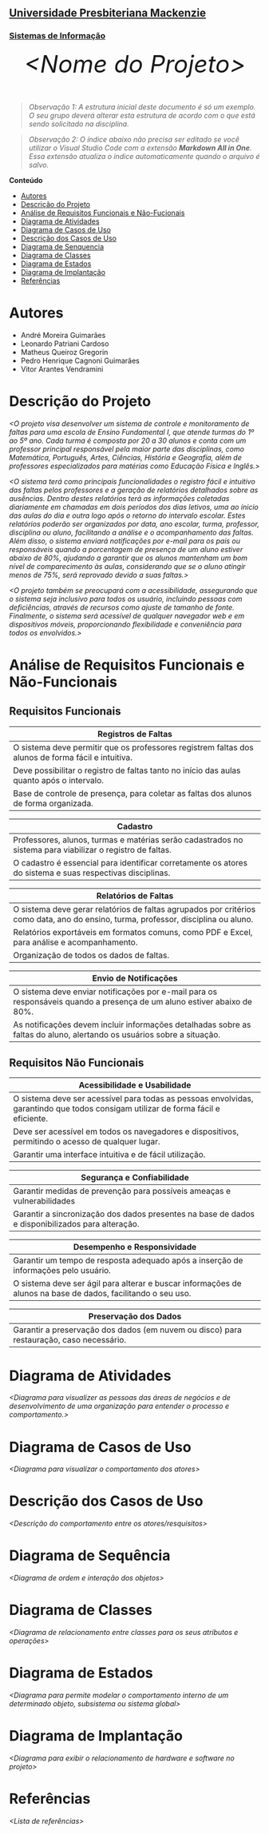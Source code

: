 <h2><a href= "https://www.mackenzie.br">Universidade Presbiteriana Mackenzie</a></h2>
<h3><a href= "https://www.mackenzie.br/graduacao/sao-paulo-higienopolis/sistemas-de-informacao">Sistemas de Informação</a></h3>


<font size="+12"><center>
*&lt;Nome do Projeto&gt;*
</center></font>

>*Observação 1: A estrutura inicial deste documento é só um exemplo. O seu grupo deverá alterar esta estrutura de acordo com o que está sendo solicitado na disciplina.*

>*Observação 2: O índice abaixo não precisa ser editado se você utilizar o Visual Studio Code com a extensão **Markdown All in One**. Essa extensão atualiza o índice automaticamente quando o arquivo é salvo.*

**Conteúdo**

- [Autores](#nome-alunos)
- [Descrição do Projeto](#introdução-do-projeto)
- [Análise de Requisitos Funcionais e Não-Fucionais](#descrição-dos-requisitos)
- [Diagrama de Atividades](#diagrama-de-atividades) 
- [Diagrama de Casos de Uso](#diagrama-de-comportamento-atores)
- [Descrição dos Casos de Uso](#descrição-das-funcões)
- [Diagrama de Senquencia](#diagrama-de-ordem-interações)
- [Diagrama de Classes](#diagrama-orientado-objetos)
- [Diagrama de Estados](#diagrama-estrutura-componente)
- [Diagrama de Implantação](#diagrama-de-hardware-software)
- [Referências](#referências)


# Autores

* André Moreira Guimarães
* Leonardo Patriani Cardoso
* Matheus Queiroz Gregorin
* Pedro Henrique Cagnoni Guimarães
* Vitor Arantes Vendramini

# Descrição do Projeto

*&lt;O projeto visa desenvolver um sistema de controle e monitoramento de faltas para uma escola de Ensino Fundamental I, que atende turmas do 1º ao 5º ano. Cada turma é composta por 20 a 30 alunos e conta com um professor principal responsável pela maior parte das disciplinas, como Matemática, Português, Artes, Ciências, História e Geografia, além de professores especializados para matérias como Educação Física e Inglês.&gt;*

*&lt;O sistema terá como principais funcionalidades o registro fácil e intuitivo das faltas pelos professores e a geração de relatórios detalhados sobre as ausências. Dentro destes relatórios terá as informações coletadas diariamente em chamadas em dois períodos dos dias letivos, uma ao ínicio das aulas do dia e outra logo após o retorno do intervalo escolar. Estes relatórios poderão ser organizados por data, ano escolar, turma, professor, disciplina ou aluno, facilitando a análise e o acompanhamento das faltas. Além disso, o sistema enviará notificações por e-mail para os pais ou responsáveis quando a porcentagem de presença de um aluno estiver abaixo de 80%, ajudando a garantir que os alunos mantenham um bom nível de comparecimento às aulas, considerando que se o aluno atingir menos de 75%, será reprovado devido a suas faltas.&gt;*

*&lt;O projeto também se preocupará com a acessibilidade, assegurando que o sistema seja inclusivo para todos os usuário, incluindo pessoas com deficiências, através de recursos como ajuste de tamanho de fonte. Finalmente, o sistema será acessível de qualquer navegador web e em dispositivos móveis, proporcionando flexibilidade e conveniência para todos os envolvidos.&gt;*

# Análise de Requisitos Funcionais e Não-Funcionais

## Requisitos Funcionais 

|Registros de Faltas|
|----------------------------------------------------|
| O sistema deve permitir que os professores registrem faltas dos alunos de forma fácil e intuitiva.|
| Deve possibilitar o registro de faltas tanto no início das aulas quanto após o intervalo.|
| Base de controle de presença, para coletar as faltas dos alunos de forma organizada.|


|Cadastro|
|---------------------------------------------------|
| Professores, alunos, turmas e matérias serão cadastrados no sistema para viabilizar o registro de faltas.|
| O cadastro é essencial para identificar corretamente os atores do sistema e suas respectivas disciplinas.|


|Relatórios de Faltas| 
|---------------------------------------------------|
 O sistema deve gerar relatórios de faltas agrupados por critérios como data, ano do ensino, turma, professor, disciplina ou aluno.|
 Relatórios exportáveis em formatos comuns, como PDF e Excel, para análise e acompanhamento.|
 Organização de todos os dados de faltas.|


|Envio de Notificações|
|---------------------------------------------------|
| O sistema deve enviar notificações por e-mail para os responsáveis quando a presença de um aluno estiver abaixo de 80%.|
| As notificações devem incluir informações detalhadas sobre as faltas do aluno, alertando os usuários sobre a situação.|


## Requisitos Não Funcionais 

|Acessibilidade e Usabilidade|
|----------------------------------------------------|
| O sistema deve ser acessível para todas as pessoas envolvidas, garantindo que todos consigam utilizar de forma fácil e eficiente.|
| Deve ser acessível em todos os navegadores e dispositivos, permitindo o acesso de qualquer lugar.|
| Garantir uma interface intuitiva e de fácil utilização.|


|Segurança e Confiabilidade|
|---------------------------------------------------|
| Garantir medidas de prevenção para possíveis ameaças e vulnerabilidades|
| Garantir a sincronização dos dados presentes na base de dados e disponibilizados para alteração.|


|Desempenho e Responsividade| 
|---------------------------------------------------|
| Garantir um tempo de resposta adequado após a inserção de informações pelo usuário.|
| O sistema deve ser ágil para alterar e buscar informações de alunos na base de dados, facilitando o seu uso.|


|Preservação dos Dados|
|---------------------------------------------------|
| Garantir a preservação dos dados (em nuvem ou disco) para restauração, caso necessário.|


# Diagrama de Atividades

*&lt;Diagrama para visualizer as pessoas das áreas de negócios e de desenvolvimento de uma organização para entender o processo e comportamento.&gt;*

# Diagrama de Casos de Uso

*&lt;Diagrama para visualizar o comportamento dos atores&gt;*

# Descrição dos Casos de Uso

*&lt;Descrição do comportamento entre os atores/resquisitos&gt;*

# Diagrama de Sequência

*&lt;Diagrama de ordem e interação dos objetos&gt;*

# Diagrama de Classes

*&lt;Diagrama de relacionamento entre classes para os seus atributos e operações&gt;*

# Diagrama de Estados

*&lt;Diagrama para permite modelar o comportamento interno de um determinado objeto, subsistema ou sistema global&gt;*

# Diagrama de Implantação

*&lt;Diagrama para exibir o relacionamento de hardware e software no projeto&gt;*

# Referências

*&lt;Lista de referências&gt;*
